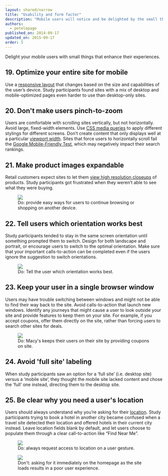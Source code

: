 ```yaml
---
layout: shared/narrow
title: "Usability and form factor"
description: "Mobile users will notice and be delighted by the small things you do for them to enhance their experience."
authors:
  - petelepage
published_on: 2014-09-17
updated_on: 2015-09-17
order: 5
---
```


Delight your mobile users with small things that enhance their experiences.

## 19. Optimize your entire site for mobile

Use a [responsive layout]({{site.fundamentals}}/design-and-ui/responsive/) that changes based on the size and capabilities of the user’s device. Study participants found sites with a mix of desktop and mobile-optimized pages even harder to use than desktop-only sites.

## 20. Don't make users pinch-to-zoom

Users are comfortable with scrolling sites vertically, but not horizontally. Avoid large, fixed-width elements. Use [CSS media queries]({{site.fundamentals}}/design-and-ui/responsive/fundamentals/use-media-queries) to apply different stylings for different screens. Don’t create content that only displays well at a particular [viewport width]({{site.fundamentals}}/design-and-ui/responsive/fundamentals/set-the-viewport). Sites that force users to horizontally scroll fail the [Google Mobile-Friendly Test](https://www.google.com/webmasters/tools/mobile-friendly/), which may negatively impact their search rankings.

## 21. Make product images expandable

Retail customers expect sites to let them [view high resolution closeups]({{site.fundamentals}}/design-and-ui/media/images/) of products. Study participants got frustrated when they weren’t able to see what they were buying.

<div class="mdl-grid">
  <figure class="mdl-cell mdl-cell--6-col">
    <img src="images/sw-make-images-expandable-good.png">
    <figcaption class="wf-figcaption-good">Do: provide easy ways for users to continue browsing or shopping on another device.</figcaption>
  </figure>
</div>

## 22. Tell users which orientation works best

Study participants tended to stay in the same screen orientation until something prompted them to switch. Design for both landscape and portrait, or encourage users to switch to the optimal orientation. Make sure that your important calls-to-action can be completed even if the users ignore the suggestion to switch orientations.

<div class="mdl-grid">
  <figure class="mdl-cell mdl-cell--6-col">
    <img src="images/us-orientation.jpg">
    <figcaption class="wf-figcaption-good">Do: Tell the user which orientation works best.</figcaption>
  </figure>
</div>

## 23. Keep your user in a single browser window

Users may have trouble switching between windows and might not be able to find their way back to the site. Avoid calls-to-action that launch new windows. Identify any journeys that might cause a user to look outside your site and provide features to keep them on your site. For example, if you accept coupons, offer them directly on the site, rather than forcing users to search other sites for deals.

<div class="mdl-grid">
  <figure class="mdl-cell mdl-cell--6-col">
    <img src="images/sw-single-browser-good.png">
    <figcaption class="wf-figcaption-good">Do: Macy's keeps their users on their site by providing coupons on site.</figcaption>
  </figure>
</div>

## 24. Avoid 'full site' labeling

When study participants saw an option for a ‘full site’ (i.e. desktop site) versus a ‘mobile site’, they thought the mobile site lacked content and chose the ‘full’ one instead, directing them to the desktop site.


## 25. Be clear why you need a user's location

Users should always understand why you’re asking for their [location]({{site.fundamentals}}/native-hardware/user-location/). Study participants trying to book a hotel in another city became confused when a travel site detected their location and offered hotels in their current city instead. Leave location fields blank by default, and let users choose to populate them through a clear call-to-action like “Find Near Me”.


<div class="mdl-grid">
  <figure class="mdl-cell mdl-cell--6-col">
    <img src="images/sw-navigation-good.png">
    <figcaption class="wf-figcaption-good">Do: always request access to location on a user gesture.</figcaption>
  </figure>
  <figure class="mdl-cell mdl-cell--6-col">
    <img src="images/sw-navigation-bad.png">
    <figcaption class="wf-figcaption-bad">Don't: asking for it immediately on the homepage as the site loads results in a poor user experience.</figcaption>
  </figure>
</div>
